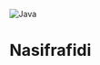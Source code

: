 ![Java](https://img.shields.io/badge/java-%23ED8B00.svg?style=for-the-badge&logo=openjdk&logoColor=white)

# Nasifrafidi